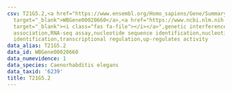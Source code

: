 ```yaml
---
csv: T21G5.2,<a href="https://www.ensembl.org/Homo_sapiens/Gene/Summary?db=core;g=WBGene00020660"
  target="_blank">WBGene00020660</a>,<a href="https://www.ncbi.nlm.nih.gov/pubmed/27496166"
  target="_blank"><i class="fas fa-file"></i></a>",genetic interference,functional
  association,RNA-seq assay,nucleotide sequence identification,nucleotide sequence
  identification,transcriptional regulation,up-regulates activity
data_alias: T21G5.2
data_id: WBGene00020660
data_numevidence: 1
data_species: Caenorhabditis elegans
data_taxid: '6239'
title: T21G5.2
---
```

